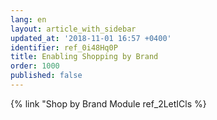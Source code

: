 ```yaml
---
lang: en
layout: article_with_sidebar
updated_at: '2018-11-01 16:57 +0400'
identifier: ref_0i48Hq0P
title: Enabling Shopping by Brand
order: 1000
published: false
---
```

{% link "Shop by Brand Module ref_2LetICls %}
